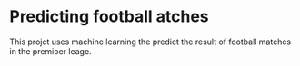 # Predicting football atches

This projct uses machine learning the predict the result of football matches in the premioer leage.